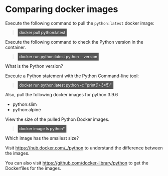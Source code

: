 # Comparing docker images

Execute the following command to pull the `python:latest` docker image:

> <span align="left" style="color:#FFF;background:#555;font:Courier New; font-size: 90%; padding-left: 5px; padding-right: 5px; padding-top: 5px; padding-bottom: 5px;"> docker pull python:latest </span>

Execute the following command to check the Python version in the container.

> <span align="left" style="color:#FFF;background:#555;font:Courier New; font-size: 90%; padding-left: 5px; padding-right: 5px; padding-top: 5px; padding-bottom: 5px;"> docker run python:latest python --version </span>

What is the Python version?

Execute a Python statement with the Python Command-line tool:

> <span align="left" style="color:#FFF;background:#555;font:Courier New; font-size: 90%; padding-left: 5px; padding-right: 5px; padding-top: 5px; padding-bottom: 5px;"> docker run python:latest python -c "print(1+3*5)" </span>

Also, pull the following docker images for python 3.9.6
- python:slim
- python:alpine


View the size of the pulled Python Docker images.

> <span align="left" style="color:#FFF;background:#555;font:Courier New; font-size: 90%; padding-left: 5px; padding-right: 5px; padding-top: 5px; padding-bottom: 5px;"> docker image ls python* </span>

Which image has the smallest size?


Visit https://hub.docker.com/_/python to understand the difference between the images.

You can also visit https://github.com/docker-library/python to get the Dockerfiles for the images.

<br/>

